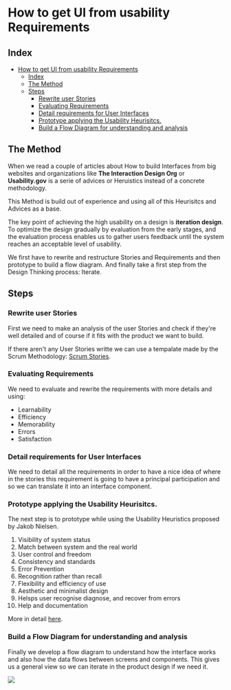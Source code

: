 # How to get UI from usability Requirements

## Index
- [How to get UI from usability Requirements](#how-to-get-ui-from-usability-requirements)
  - [Index](#index)
  - [The Method](#the-method)
  - [Steps](#steps)
    - [Rewrite user Stories](#rewrite-user-stories)
    - [Evaluating Requirements](#evaluating-requirements)
    - [Detail requirements for User Interfaces](#detail-requirements-for-user-interfaces)
    - [Prototype applying the Usability Heurisitcs.](#prototype-applying-the-usability-heurisitcs)
    - [Build a Flow Diagram for understanding and analysis](#build-a-flow-diagram-for-understanding-and-analysis)

## The Method

When we read a couple of articles about How to build Interfaces from big websites and organizations like **The Interaction Design Org** or **Usability.gov** is a serie of advices or Heruistics instead of a concrete methodology.

This Method is build out of experience and using all of this Heurisitcs and Advices as a base.

The key point of achieving the high usability on a design is **iteration design**. To optimize the design gradually by evaluation from the early stages, and the evaluation process enables us to gather users feedback until the system reaches an acceptable level of usability.

We first have to rewrite and restructure Stories and Requirements and then prototype to build a flow diagram. And finally take a first step from the Design Thinking process: Iterate.

## Steps

### Rewrite user Stories

First we need to make an analysis of the user Stories and check if they're well detailed and of course if it fits with the product we want to build. 

If there aren't any User Stories writte we can use a tempalate made by the Scrum Methodology: [Scrum Stories](https://www.atlassian.com/agile/project-management/user-stories).

### Evaluating Requirements

We need to evaluate and rewrite the requirements with more details and using:

- Learnability
- Efficiency
- Memorability
- Errors
- Satisfaction

### Detail requirements for User Interfaces

We need to detail all the requirements in order to have a nice idea of where in the stories this requirement is going to have a principal participation and so we can translate it into an interface component.

### Prototype applying the Usability Heurisitcs.

The next step is to prototype while using the Usability Heuristics proposed by Jakob Nielsen.

1. Visibility of system status
2. Match between system and the real world
3. User control and freedom
4. Consistency and standards
5. Error Prevention
6. Recognition rather than recall
7. Flexibility and efficiency of use
8. Aesthetic and minimalist design
9. Helsps user recognise diagnose, and recover from errors
10. Help and documentation

More in detail [here](https://uxplanet.org/usability-first-why-usability-design-matters-to-ui-ux-designers-9dfb5580116a).

### Build a Flow Diagram for understanding and analysis

Finally we develop a flow diagram to understand how the interface works and also how the data flows between screens and components. This gives us a general view so we can iterate in the product design if we need it.

![](https://www.google.com/url?sa=i&url=https%3A%2F%2Fwww.researchgate.net%2Ffigure%2FUser-interface-flow-diagram_fig2_4200038&psig=AOvVaw3rwUsj5tq_DXwFEVEonrpr&ust=1652132491583000&source=images&cd=vfe&ved=0CAwQjRxqFwoTCOiOwKTv0PcCFQAAAAAdAAAAABAD)

